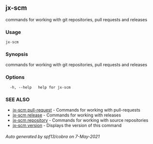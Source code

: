 ## jx-scm

commands for working with git repositories, pull requests and releases

### Usage

```
jx-scm
```

### Synopsis

commands for working with git repositories, pull requests and releases

### Options

```
  -h, --help   help for jx-scm
```

### SEE ALSO

* [jx-scm pull-request](jx-scm_pull-request.md)	 - Commands for working with pull-requests
* [jx-scm release](jx-scm_release.md)	 - Commands for working with releases
* [jx-scm repository](jx-scm_repository.md)	 - Commands for working with source repositories
* [jx-scm version](jx-scm_version.md)	 - Displays the version of this command

###### Auto generated by spf13/cobra on 7-May-2021
